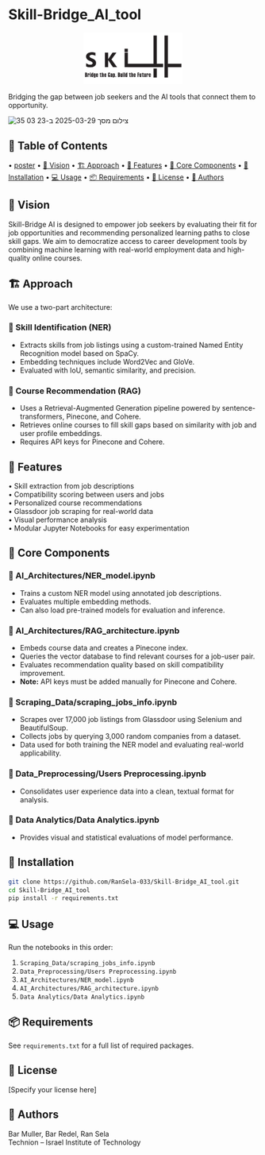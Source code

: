 
# Skill-Bridge_AI_tool

<p align="center">
  <img src="Assets/logo.png" alt="Skill-Bridge Logo" width="200"/>
</p>

Bridging the gap between job seekers and the AI tools that connect them to opportunity.







<img width="986" alt="צילום מסך 2025-03-29 ב-23 03 35" src="https://github.com/user-attachments/assets/0988380b-9b1c-4971-97ee-940d11714f31" />



## 📖 Table of Contents
• [  poster](#-poster) 
• [🔭 Vision](#-vision) 
• [🏗️ Approach](#️-approach) 
• [🌟 Features](#-features) 
• [🧠 Core Components](#-core-components)
• [🚀 Installation](#-installation) 
• [💻 Usage](#-usage)
• [📦 Requirements](#-requirements)
• [📄 License](#-license)
• [👥 Authors](#-authors)


## 🔭 Vision

Skill-Bridge AI is designed to empower job seekers by evaluating their fit for job opportunities and recommending personalized learning paths to close skill gaps. We aim to democratize access to career development tools by combining machine learning with real-world employment data and high-quality online courses.

## 🏗️ Approach

We use a two-part architecture:

### 🔹 Skill Identification (NER)
- Extracts skills from job listings using a custom-trained Named Entity Recognition model based on SpaCy.
- Embedding techniques include Word2Vec and GloVe.
- Evaluated with IoU, semantic similarity, and precision.

### 🔹 Course Recommendation (RAG)
- Uses a Retrieval-Augmented Generation pipeline powered by sentence-transformers, Pinecone, and Cohere.
- Retrieves online courses to fill skill gaps based on similarity with job and user profile embeddings.
- Requires API keys for Pinecone and Cohere.

## 🌟 Features

• Skill extraction from job descriptions  
• Compatibility scoring between users and jobs  
• Personalized course recommendations  
• Glassdoor job scraping for real-world data  
• Visual performance analysis  
• Modular Jupyter Notebooks for easy experimentation

## 🧠 Core Components

### 📘 AI_Architectures/NER_model.ipynb
- Trains a custom NER model using annotated job descriptions.
- Evaluates multiple embedding methods.
- Can also load pre-trained models for evaluation and inference.

### 📘 AI_Architectures/RAG_architecture.ipynb
- Embeds course data and creates a Pinecone index.
- Queries the vector database to find relevant courses for a job-user pair.
- Evaluates recommendation quality based on skill compatibility improvement.
- **Note:** API keys must be added manually for Pinecone and Cohere.

### 📘 Scraping_Data/scraping_jobs_info.ipynb
- Scrapes over 17,000 job listings from Glassdoor using Selenium and BeautifulSoup.
- Collects jobs by querying 3,000 random companies from a dataset.
- Data used for both training the NER model and evaluating real-world applicability.

### 📘 Data_Preprocessing/Users Preprocessing.ipynb
- Consolidates user experience data into a clean, textual format for analysis.

### 📘 Data Analytics/Data Analytics.ipynb
- Provides visual and statistical evaluations of model performance.

## 🚀 Installation

```bash
git clone https://github.com/RanSela-033/Skill-Bridge_AI_tool.git
cd Skill-Bridge_AI_tool
pip install -r requirements.txt
```

## 💻 Usage

Run the notebooks in this order:

1. `Scraping_Data/scraping_jobs_info.ipynb`
2. `Data_Preprocessing/Users Preprocessing.ipynb`
3. `AI_Architectures/NER_model.ipynb`
4. `AI_Architectures/RAG_architecture.ipynb`
5. `Data Analytics/Data Analytics.ipynb`

## 📦 Requirements

See `requirements.txt` for a full list of required packages.

## 📄 License

[Specify your license here]

## 👥 Authors

Bar Muller, Bar Redel, Ran Sela  
Technion – Israel Institute of Technology
